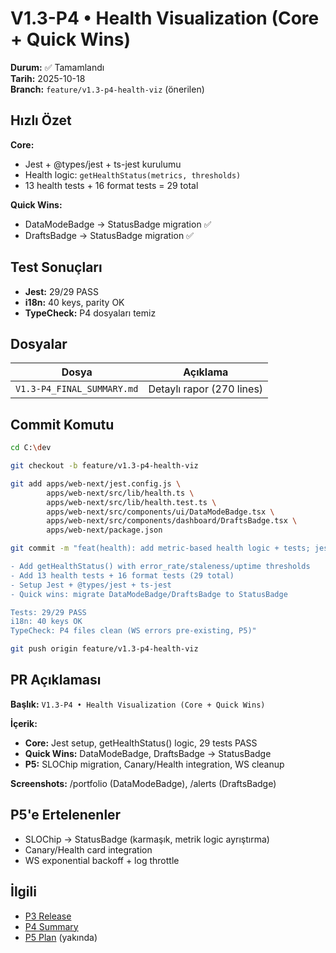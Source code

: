 # V1.3-P4 • Health Visualization (Core + Quick Wins)

**Durum:** ✅ Tamamlandı  
**Tarih:** 2025-10-18  
**Branch:** `feature/v1.3-p4-health-viz` (önerilen)

## Hızlı Özet

**Core:**
- Jest + @types/jest + ts-jest kurulumu
- Health logic: `getHealthStatus(metrics, thresholds)`
- 13 health tests + 16 format tests = 29 total

**Quick Wins:**
- DataModeBadge → StatusBadge migration ✅
- DraftsBadge → StatusBadge migration ✅

## Test Sonuçları

- **Jest:** 29/29 PASS
- **i18n:** 40 keys, parity OK
- **TypeCheck:** P4 dosyaları temiz

## Dosyalar

| Dosya | Açıklama |
|-------|----------|
| `V1.3-P4_FINAL_SUMMARY.md` | Detaylı rapor (270 lines) |

## Commit Komutu

```bash
cd C:\dev

git checkout -b feature/v1.3-p4-health-viz

git add apps/web-next/jest.config.js \
        apps/web-next/src/lib/health.ts \
        apps/web-next/src/lib/health.test.ts \
        apps/web-next/src/components/ui/DataModeBadge.tsx \
        apps/web-next/src/components/dashboard/DraftsBadge.tsx \
        apps/web-next/package.json

git commit -m "feat(health): add metric-based health logic + tests; jest setup [P4 Core]

- Add getHealthStatus() with error_rate/staleness/uptime thresholds
- Add 13 health tests + 16 format tests (29 total)
- Setup Jest + @types/jest + ts-jest
- Quick wins: migrate DataModeBadge/DraftsBadge to StatusBadge

Tests: 29/29 PASS
i18n: 40 keys OK
TypeCheck: P4 files clean (WS errors pre-existing, P5)"

git push origin feature/v1.3-p4-health-viz
```

## PR Açıklaması

**Başlık:** `V1.3-P4 • Health Visualization (Core + Quick Wins)`

**İçerik:**
- **Core:** Jest setup, getHealthStatus() logic, 29 tests PASS
- **Quick Wins:** DataModeBadge, DraftsBadge → StatusBadge
- **P5:** SLOChip migration, Canary/Health integration, WS cleanup

**Screenshots:** /portfolio (DataModeBadge), /alerts (DraftsBadge)

## P5'e Ertelenenler

- SLOChip → StatusBadge (karmaşık, metrik logic ayrıştırma)
- Canary/Health card integration
- WS exponential backoff + log throttle

## İlgili

- [P3 Release](../v1.3-p3/README.md)
- [P4 Summary](./V1.3-P4_FINAL_SUMMARY.md)
- [P5 Plan](../V1.3-P5_PLAN.md) (yakında)

